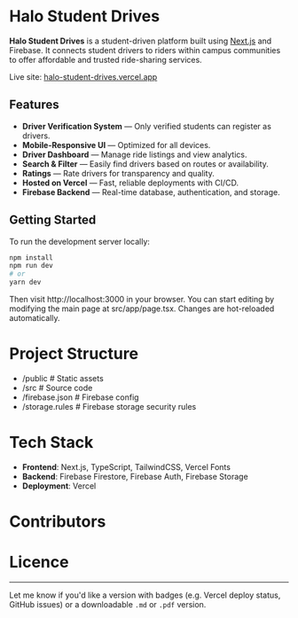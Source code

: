 # Halo Student Drives

**Halo Student Drives** is a student-driven platform built using [Next.js](https://nextjs.org) and Firebase. It connects student drivers to riders within campus communities to offer affordable and trusted ride-sharing services.

Live site: [halo-student-drives.vercel.app](https://halo-student-drives.vercel.app)

## Features

-  **Driver Verification System** — Only verified students can register as drivers.
-  **Mobile-Responsive UI** — Optimized for all devices.
-  **Driver Dashboard** — Manage ride listings and view analytics.
-  **Search & Filter** — Easily find drivers based on routes or availability.
-  **Ratings** — Rate drivers for transparency and quality.
-  **Hosted on Vercel** — Fast, reliable deployments with CI/CD.
-  **Firebase Backend** — Real-time database, authentication, and storage.

## Getting Started

To run the development server locally:

```bash
npm install
npm run dev
# or
yarn dev
```
Then visit http://localhost:3000 in your browser.
You can start editing by modifying the main page at src/app/page.tsx. Changes are hot-reloaded automatically.

# Project Structure 

- /public         # Static assets
- /src            # Source code
- /firebase.json  # Firebase config
- /storage.rules  # Firebase storage security rules

# Tech Stack

- **Frontend**: Next.js, TypeScript, TailwindCSS, Vercel Fonts
- **Backend**: Firebase Firestore, Firebase Auth, Firebase Storage
- **Deployment**: Vercel

# Contributors


# Licence
---

Let me know if you'd like a version with badges (e.g. Vercel deploy status, GitHub issues) or a downloadable `.md` or `.pdf` version.

